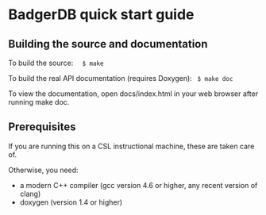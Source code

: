 # BadgerDB quick start guide                                                   



## Building the source and documentation

To build the source:
```  $ make```

To build the real API documentation (requires Doxygen):
 ``` $ make doc```

To view the documentation, open docs/index.html in your web browser after
running make doc.


## Prerequisites

If you are running this on a CSL instructional machine, these are taken care of.

Otherwise, you need:
 * a modern C++ compiler (gcc version 4.6 or higher, any recent version of clang)
 * doxygen (version 1.4 or higher)
